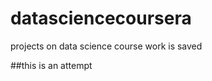 datasciencecoursera
===================

projects on data science course work is saved

##this is an attempt